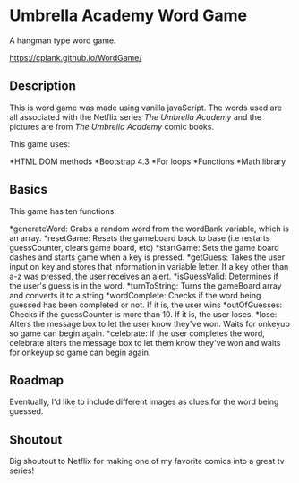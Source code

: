 # Umbrella Academy Word Game 
A hangman type word game. 

https://cplank.github.io/WordGame/

## Description ##
This is word game was made using vanilla javaScript. The words used are all associated 
with the Netflix series <i>The Umbrella Academy</i> and the pictures are from <i>The Umbrella Academy</i>
comic books.

This game uses: 

*HTML DOM methods
*Bootstrap 4.3
*For loops
*Functions
*Math library 

## Basics ##

This game has ten functions: 

*generateWord: Grabs a random word from the wordBank variable, which is an array. 
*resetGame: Resets the gameboard back to base (i.e restarts guessCounter, clears game board, etc)
*startGame:  Sets the game board dashes and starts game when a key is pressed.
*getGuess: Takes the user input on key and stores that information in variable letter. If a key other than a-z was pressed, the user receives an alert. 
*isGuessValid: Determines if the user's guess is in the word. 
*turnToString: Turns the gameBoard array and converts it to a string
*wordComplete: Checks if the word being guessed has been completed or not. If it is, the user wins 
*outOfGuesses: Checks if the guessCounter is more than 10. If it is, the user loses.
*lose: Alters the message box to let the user know they've won. Waits for onkeyup so game can begin again.
*celebrate: If the user completes the word, celebrate alters the message box to let them know they've won and waits for onkeyup so game can begin again.

## Roadmap ##

Eventually, I'd like to include different images as clues for the word being guessed.

## Shoutout ##

Big shoutout to Netflix for making one of my favorite comics into a great tv series! 





